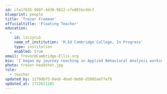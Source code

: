 ```yaml
---
id: cfa1f635-908f-4d30-9812-cfe881bcddc7
blueprint: people
title: 'Trevor Freeman'
officialtitle: 'Floating Teacher'
education:
  -
    id: lzczycu1
    name_of_institution: 'M.Ed Cambridge College, In Progress'
    type: institution
    enabled: true
email: Trevor@Cambridge-Ellis.org
bio: 'I began my journey teaching in Applied Behavioral Analysis working with special education students with autism. I fell in love with the teaching aspect of ABA after spending time in a classroom. I slowly moved into being a special education paraprofessional. Now, I aspire to lead a classroom after the completion of my master’s in education. I hope to be able to apply what I have learned as an ABA and a paraprofessional in any and every classroom I have the opportunity to teach. When I am not teaching, you can find me cheerleading. I am committed to two competitive all-star cheerleading teams in the North Shore that I get to travel and perform with all year.'
photo: trevor-headshot.jpg
role:
  - teacher
updated_by: 1179db75-8eeb-4bad-8e60-d5005aef7ef8
updated_at: 1722621281
---
```

